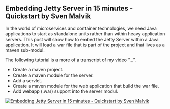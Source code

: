 ## Embedding Jetty Server in 15 minutes - Quickstart by Sven Malvik

In the world of microservices and container technologies, we need Java applications to start as standalone units rather than within heavy application servers. This post will show how to embed the Jetty Server within a Java application. It will load a war file that is part of the project and that lives as a maven sub-modul.

The following tutorial is a more of a transcript of my video “...”. 

* Create a maven project.
* Create a maven module for the server.
* Add a servlet.
* Create a maven module for the web application that build the war file.
* Add webapp (.war) support into the server modul.

[![Embedding Jetty Server in 15 minutes - Quickstart by Sven Malvik](https://raw.github.com/svenmalvik/blog/master/img/front.png)](https://youtu.be/rBcwbsEFcVI)
